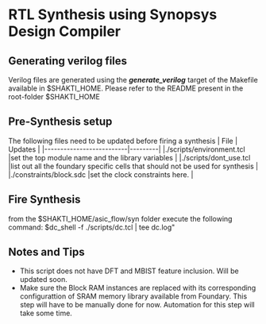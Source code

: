 # **RTL Synthesis using Synopsys Design Compiler**

## Generating verilog files

Verilog files are generated using the ***generate_verilog*** target of the Makefile available in $SHAKTI_HOME. Please refer to the README present in the root-folder $SHAKTI_HOME

## Pre-Synthesis setup
The following files need to be updated before firing a synthesis
| File                     | Updates |
|--------------------------|---------|
|./scripts/environment.tcl |set the top module name and the library variables         |
|./scripts/dont_use.tcl    |list out all the foundary specific cells that should not be used for synthesis         |
|./constraints/block.sdc   |set the clock constraints here.         |

## Fire Synthesis
from the $SHAKTI_HOME/asic_flow/syn folder execute the following command:
        $dc_shell -f ./scripts/dc.tcl | tee dc.log"
        
## Notes and Tips
* This script does not have DFT and MBIST feature inclusion. Will be updated soon.
* Make sure the Block RAM instances are replaced with its corresponding configurattion of SRAM memory library available from Foundary. This step will have to be manually done for now. Automation for this step will take some time.
